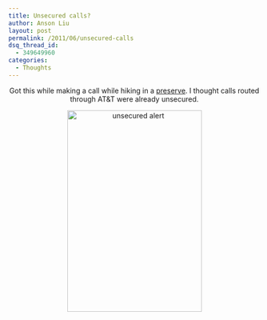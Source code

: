 ```yaml
---
title: Unsecured calls?
author: Anson Liu
layout: post
permalink: /2011/06/unsecured-calls
dsq_thread_id:
  - 349649960
categories:
  - Thoughts
---
```

<p style="text-align: center;">
  Got this while making a call while hiking in a <a href="http://www.ebparks.org/parks/mission">preserve</a>. I thought calls routed through AT&T were already unsecured.
</p>

<p style="text-align: center;">
  <img class="aligncenter size-full wp-image-765" title="unsecured alert" src="https://ansonliu.com/wp-content/uploads/2011/06/unsecured-alert.png" alt="unsecured alert" width="269" height="403" />
</p>